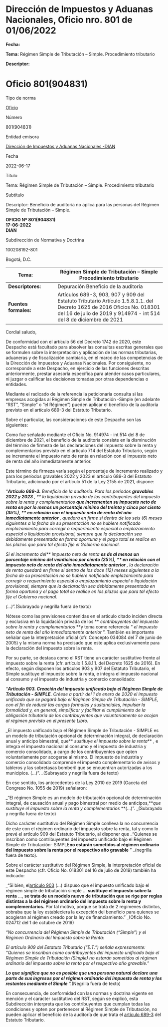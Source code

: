 # Dirección de Impuestos y Aduanas Nacionales, Oficio nro. 801 de 01/06/2022


**Fecha:**

**Tema:** Régimen Simple de Tributación – Simple. Procedimiento tributario

**Descriptor:**

# Oficio 801(904831)

Tipo de norma

[Oficio](/normatividad/tipo-de-norma/oficio)

Número

801(904831)

Entidad emisora

[Dirección de Impuestos y Aduanas Nacionales -DIAN](/normatividad/entidad-emisora/direccion-de-impuestos-y-aduanas-nacionales-dian)

Fecha

2022-06-17

Título

Tema: Régimen Simple de Tributación – Simple. Procedimiento tributario

Subtítulo

Descriptor: Beneficio de auditoria no aplica para las personas del Régimen Simple de Tributación – Simple.

**OFICIO Nº 801(904831)  
17-06-2022  
DIAN**

Subdirección de Normativa y Doctrina

100208192-801

Bogotá, D.C.

**Tema:** |  |  |  Régimen Simple de Tributación – Simple Procedimiento tributario  
---|---|---|---  
**Descriptores:** |  |  |  Depuración Beneficio de la auditoría  
**Fuentes formales:** |  |  |  Artículos 689-3, 903, 907 y 909 del Estatuto Tributario Artículo 1.5.8.1.1. del Decreto 1625 de 2016 Oficios No. 018301 del 16 de julio de 2019 y 914974 - int 514 del 8 de diciembre de 2021  
  
Cordial saludo,

De conformidad con el artículo 56 del Decreto 1742 de 2020, este Despacho está facultado para absolver las consultas escritas generales que se formulen sobre la interpretación y aplicación de las normas tributarias, aduaneras y de fiscalización cambiaria, en el marco de las competencias de la Dirección de Impuestos y Aduanas Nacionales. Por consiguiente, no corresponde a este Despacho, en ejercicio de las funciones descritas anteriormente, prestar asesoría específica para atender casos particulares, ni juzgar o calificar las decisiones tomadas por otras dependencias o entidades.

Mediante el radicado de la referencia la peticionaria consulta si las empresas acogidas al Régimen Simple de Tributación -Simple (en adelante “RST”, “Simple” o “el Régimen”) pueden aplicar el beneficio de la auditoría previsto en el artículo 689-3 del Estatuto Tributario.

Sobre el particular, las consideraciones de este Despacho son las siguientes:

Como fue señalado mediante el Oficio No. 914974 - int 514 del 8 de diciembre de 2021, el beneficio de la auditoría consiste en la disminución del término de firmeza de las declaraciones del impuesto sobre la renta y complementarios previsto en el artículo 714 del Estatuto Tributario, según se incremente el impuesto neto de renta en relación con el impuesto neto de renta del año inmediatamente anterior.

Este término de firmeza varía según el porcentaje de incremento realizado y para los períodos gravables 2022 y 2023 el artículo 689-3 del Estatuto Tributario, adicionado por el artículo 51 de la Ley 2155 de 2021, dispone:

_“**Artículo 689-3.** Beneficio de la auditoría. Para los períodos **gravables 2022 y 2023** , ** _la_  _liquidación privada de los contribuyentes del impuesto sobre la renta y_  _complementarios_ **que incrementen su impuesto neto de renta en por lo menos un porcentaje mínimo del treinta y cinco por ciento (35%), ** _en relación con el impuesto neto_  _de renta del año inmediatamente anterior_** , quedará en firme si dentro de los seis (6) meses siguientes a la fecha de su presentación no se hubiere notificado emplazamiento para corregir o requerimiento especial o emplazamiento especial o liquidación provisional, siempre que la declaración sea debidamente presentada en forma oportuna y el pago total se realice en los plazos que para tal efecto fije el Gobierno nacional._

_Si el incremento del** _impuesto neto de renta_ **es de al menos un porcentaje mínimo del veinticinco por ciento (25%), ** _en relación con el impuesto neto de renta del año_  _inmediatamente anterior_** , la declaración de renta quedará en firme si dentro de los doce (12) meses siguientes a la fecha de su presentación no se hubiere notificado emplazamiento para corregir o requerimiento especial o emplazamiento especial o liquidación provisional, siempre que la declaración sea debidamente presentada en forma oportuna y el pago total se realice en los plazos que para tal efecto fije el Gobierno nacional._

_(…)”._(Subrayado y negrilla fuera de texto)

Nótese como las previsiones contenidas en el artículo citado inciden directa y exclusiva en la liquidación privada de los ** _contribuyentes del impuesto sobre la renta y complementarios_ **y toma como referencia “ _el impuesto neto de renta del año inmediatamente anterior_ ”. También es importante señalar que la interpretación oficial (cfr. Concepto 034084 del 7 de junio de 2005) y la misma norma ha precisado que este aplica exclusivamente para la declaración del impuesto sobre la renta.

Por su parte, se destaca como el RST tiene un carácter sustitutivo frente al impuesto sobre la renta (cfr. artículo 1.5.8.1.1. del Decreto 1625 de 2016). En efecto, según disponen los artículos 903 y 907 del Estatuto Tributario, el Simple sustituye el impuesto sobre la renta, e integra el impuesto nacional al consumo y el impuesto de industria y comercio consolidado:

_“**Artículo 903. Creación del impuesto unificado bajo el Régimen Simple de Tributación - SIMPLE.** Créese a partir del 1 de enero de 2020 el impuesto unificado que se pagará bajo el Régimen Simple de Tributación - SIMPLE, con el fin de reducir las cargas formales y sustanciales, impulsar la formalidad y, en general, simplificar y facilitar el cumplimiento de la obligación tributaria de los contribuyentes que voluntariamente se acojan al régimen previsto en el presente Libro._

_El impuesto unificado bajo el Régimen Simple de Tributación - SIMPLE es un modelo de tributación opcional de determinación integral, de declaración anual y anticipo bimestral, que** _sustituye el impuesto sobre la renta_** , e integra el impuesto nacional al consumo y el impuesto de industria y comercio consolidado, a cargo de los contribuyentes que opten voluntariamente por acogerse al mismo. El impuesto de industria y comercio consolidado comprende el impuesto complementario de avisos y tableros y las sobretasas bomberil que se encuentran autorizadas a los municipios. (…)”. _(Subrayado y negrilla fuera de texto)

En ese sentido, los antecedentes de la Ley 2010 de 2019 (Gaceta del Congreso No. 1055 de 2019) señalaron:

_“El régimen Simple es un modelo de tributación opcional de determinación integral, de causación anual y pago bimestral por medio de anticipos,**_que sustituye el impuesto_  _sobre la renta y complementarios_ **(…)”. _(Subrayado y negrilla fuera de texto)

Dicho carácter sustitutivo del Régimen Simple conlleva la no concurrencia de este con el régimen ordinario del impuesto sobre la renta, tal y como lo prevé el artículo 909 del Estatuto Tributario, al disponer que  _“Quienes se inscriban como contribuyentes del impuesto unificado bajo el Régimen Simple de Tributación- SIMPLE**no estarán sometidos al régimen ordinario del impuesto sobre la renta por el respectivo año gravable** ” _(negrilla fuera de texto).

Sobre el carácter sustitutivo del Régimen Simple, la interpretación oficial de este Despacho (cfr. Oficio No. 018301 del 16 de julio de 2019) también ha indicado:

_“Si bien, el[artículo 903](https://www.ceta.org.co/html/vista_de_un_articulo.asp?Norma=42514 "Estatuto Tributario CETA") (…) dispuso que el impuesto unificado bajo el régimen simple de tributación simple … **sustituye el impuesto sobre la renta** …, **se trata de un modelo nuevo de tributación que se rige por reglas distintas a la del régimen ordinario del impuesto sobre la renta y complementarios.** Por tal motivo, porque se trata de 2 regímenes distintos, sobraba que la ley estableciera la excepción del beneficio para quienes se acogieran al régimen creado por la ley de financiamiento.” _(Oficio No. 024712 del 1 de octubre de 2019)

_“No concurrencia del Régimen Simple de Tributación (“Simple”) y el Régimen Ordinario del Impuesto sobre la Renta:_

_El artículo 909 del Estatuto Tributario (“E.T.”) señala expresamente: “Quienes se inscriban como contribuyentes del impuesto unificado bajo el Régimen Simple de Tributación (Simple) no estarán sometidos al régimen ordinario del impuesto sobre la renta por el respectivo año gravable.”_

**_Lo que significa que no es posible que una persona natural declare una parte de sus ingresos por el régimen ordinario del impuesto de renta y los restantes mediante el Simple_** _”._(Negrilla fuera de texto)

En consecuencia, de conformidad con las normas y doctrina vigente en mención y el carácter sustitutivo del RST, según se explicó, esta Subdirección interpreta que los contribuyentes que cumplan todas las condiciones y opten por pertenecer al Régimen Simple de Tributación, no pueden aplicar el beneficio de la auditoría de que trata el [artículo 689-3](https://www.ceta.org.co/html/vista_de_un_articulo.asp?Norma=67909 "Estatuto Tributario CETA") del Estatuto Tributario.

